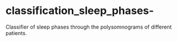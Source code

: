 # classification_sleep_phases-
Classifier of sleep phases through the polysomnograms of different patients.
